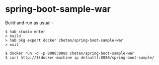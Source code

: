 # spring-boot-sample-war

Build and run as usual -

```
$ hab studio enter
> build
> hab pkg export docker chetan/spring-boot-sample-war
> exit

$ docker run -d -p 8080:8080 chetan/spring-boot-sample-war
$ curl http://$(docker-machine ip default):8080/spring-boot-sample/
```
